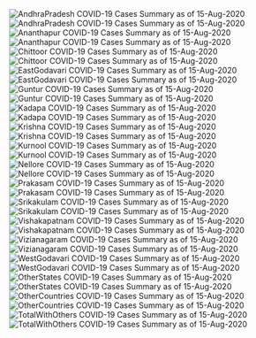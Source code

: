 <img src="https://deepuhub.github.io/COVID-19/GraphsGenerated/15-Aug-2020/AndhraPradesh_15-Aug-2020.jpg" alt="AndhraPradesh COVID-19 Cases Summary as of 15-Aug-2020">
<br>
<img src="https://deepuhub.github.io/COVID-19/GraphsGenerated/15-Aug-2020/Last24Hrs_AndhraPradesh_15-Aug-2020.jpg" alt="AndhraPradesh COVID-19 Cases Summary as of 15-Aug-2020">
<br>
<img src="https://deepuhub.github.io/COVID-19/GraphsGenerated/15-Aug-2020/Ananthapur_15-Aug-2020.jpg" alt="Ananthapur COVID-19 Cases Summary as of 15-Aug-2020">
<br>
<img src="https://deepuhub.github.io/COVID-19/GraphsGenerated/15-Aug-2020/Last24Hrs_Ananthapur_15-Aug-2020.jpg" alt="Ananthapur COVID-19 Cases Summary as of 15-Aug-2020">
<br>
<img src="https://deepuhub.github.io/COVID-19/GraphsGenerated/15-Aug-2020/Chittoor_15-Aug-2020.jpg" alt="Chittoor COVID-19 Cases Summary as of 15-Aug-2020">
<br>
<img src="https://deepuhub.github.io/COVID-19/GraphsGenerated/15-Aug-2020/Last24Hrs_Chittoor_15-Aug-2020.jpg" alt="Chittoor COVID-19 Cases Summary as of 15-Aug-2020">
<br>
<img src="https://deepuhub.github.io/COVID-19/GraphsGenerated/15-Aug-2020/EastGodavari_15-Aug-2020.jpg" alt="EastGodavari COVID-19 Cases Summary as of 15-Aug-2020">
<br>
<img src="https://deepuhub.github.io/COVID-19/GraphsGenerated/15-Aug-2020/Last24Hrs_EastGodavari_15-Aug-2020.jpg" alt="EastGodavari COVID-19 Cases Summary as of 15-Aug-2020">
<br>
<img src="https://deepuhub.github.io/COVID-19/GraphsGenerated/15-Aug-2020/Guntur_15-Aug-2020.jpg" alt="Guntur COVID-19 Cases Summary as of 15-Aug-2020">
<br>
<img src="https://deepuhub.github.io/COVID-19/GraphsGenerated/15-Aug-2020/Last24Hrs_Guntur_15-Aug-2020.jpg" alt="Guntur COVID-19 Cases Summary as of 15-Aug-2020">
<br>
<img src="https://deepuhub.github.io/COVID-19/GraphsGenerated/15-Aug-2020/Kadapa_15-Aug-2020.jpg" alt="Kadapa COVID-19 Cases Summary as of 15-Aug-2020">
<br>
<img src="https://deepuhub.github.io/COVID-19/GraphsGenerated/15-Aug-2020/Last24Hrs_Kadapa_15-Aug-2020.jpg" alt="Kadapa COVID-19 Cases Summary as of 15-Aug-2020">
<br>
<img src="https://deepuhub.github.io/COVID-19/GraphsGenerated/15-Aug-2020/Krishna_15-Aug-2020.jpg" alt="Krishna COVID-19 Cases Summary as of 15-Aug-2020">
<br>
<img src="https://deepuhub.github.io/COVID-19/GraphsGenerated/15-Aug-2020/Last24Hrs_Krishna_15-Aug-2020.jpg" alt="Krishna COVID-19 Cases Summary as of 15-Aug-2020">
<br>
<img src="https://deepuhub.github.io/COVID-19/GraphsGenerated/15-Aug-2020/Kurnool_15-Aug-2020.jpg" alt="Kurnool COVID-19 Cases Summary as of 15-Aug-2020">
<br>
<img src="https://deepuhub.github.io/COVID-19/GraphsGenerated/15-Aug-2020/Last24Hrs_Kurnool_15-Aug-2020.jpg" alt="Kurnool COVID-19 Cases Summary as of 15-Aug-2020">
<br>
<img src="https://deepuhub.github.io/COVID-19/GraphsGenerated/15-Aug-2020/Nellore_15-Aug-2020.jpg" alt="Nellore COVID-19 Cases Summary as of 15-Aug-2020">
<br>
<img src="https://deepuhub.github.io/COVID-19/GraphsGenerated/15-Aug-2020/Last24Hrs_Nellore_15-Aug-2020.jpg" alt="Nellore COVID-19 Cases Summary as of 15-Aug-2020">
<br>
<img src="https://deepuhub.github.io/COVID-19/GraphsGenerated/15-Aug-2020/Prakasam_15-Aug-2020.jpg" alt="Prakasam COVID-19 Cases Summary as of 15-Aug-2020">
<br>
<img src="https://deepuhub.github.io/COVID-19/GraphsGenerated/15-Aug-2020/Last24Hrs_Prakasam_15-Aug-2020.jpg" alt="Prakasam COVID-19 Cases Summary as of 15-Aug-2020">
<br>
<img src="https://deepuhub.github.io/COVID-19/GraphsGenerated/15-Aug-2020/Srikakulam_15-Aug-2020.jpg" alt="Srikakulam COVID-19 Cases Summary as of 15-Aug-2020">
<br>
<img src="https://deepuhub.github.io/COVID-19/GraphsGenerated/15-Aug-2020/Last24Hrs_Srikakulam_15-Aug-2020.jpg" alt="Srikakulam COVID-19 Cases Summary as of 15-Aug-2020">
<br>
<img src="https://deepuhub.github.io/COVID-19/GraphsGenerated/15-Aug-2020/Vishakapatnam_15-Aug-2020.jpg" alt="Vishakapatnam COVID-19 Cases Summary as of 15-Aug-2020">
<br>
<img src="https://deepuhub.github.io/COVID-19/GraphsGenerated/15-Aug-2020/Last24Hrs_Vishakapatnam_15-Aug-2020.jpg" alt="Vishakapatnam COVID-19 Cases Summary as of 15-Aug-2020">
<br>
<img src="https://deepuhub.github.io/COVID-19/GraphsGenerated/15-Aug-2020/Vizianagaram_15-Aug-2020.jpg" alt="Vizianagaram COVID-19 Cases Summary as of 15-Aug-2020">
<br>
<img src="https://deepuhub.github.io/COVID-19/GraphsGenerated/15-Aug-2020/Last24Hrs_Vizianagaram_15-Aug-2020.jpg" alt="Vizianagaram COVID-19 Cases Summary as of 15-Aug-2020">
<br>
<img src="https://deepuhub.github.io/COVID-19/GraphsGenerated/15-Aug-2020/WestGodavari_15-Aug-2020.jpg" alt="WestGodavari COVID-19 Cases Summary as of 15-Aug-2020">
<br>
<img src="https://deepuhub.github.io/COVID-19/GraphsGenerated/15-Aug-2020/Last24Hrs_WestGodavari_15-Aug-2020.jpg" alt="WestGodavari COVID-19 Cases Summary as of 15-Aug-2020">
<br>
<img src="https://deepuhub.github.io/COVID-19/GraphsGenerated/15-Aug-2020/OtherStates_15-Aug-2020.jpg" alt="OtherStates COVID-19 Cases Summary as of 15-Aug-2020">
<br>
<img src="https://deepuhub.github.io/COVID-19/GraphsGenerated/15-Aug-2020/Last24Hrs_OtherStates_15-Aug-2020.jpg" alt="OtherStates COVID-19 Cases Summary as of 15-Aug-2020">
<br>
<img src="https://deepuhub.github.io/COVID-19/GraphsGenerated/15-Aug-2020/OtherCountries_15-Aug-2020.jpg" alt="OtherCountries COVID-19 Cases Summary as of 15-Aug-2020">
<br>
<img src="https://deepuhub.github.io/COVID-19/GraphsGenerated/15-Aug-2020/Last24Hrs_OtherCountries_15-Aug-2020.jpg" alt="OtherCountries COVID-19 Cases Summary as of 15-Aug-2020">
<br>
<img src="https://deepuhub.github.io/COVID-19/GraphsGenerated/15-Aug-2020/TotalWithOthers_15-Aug-2020.jpg" alt="TotalWithOthers COVID-19 Cases Summary as of 15-Aug-2020">
<br>
<img src="https://deepuhub.github.io/COVID-19/GraphsGenerated/15-Aug-2020/Last24Hrs_TotalWithOthers_15-Aug-2020.jpg" alt="TotalWithOthers COVID-19 Cases Summary as of 15-Aug-2020">
<br>